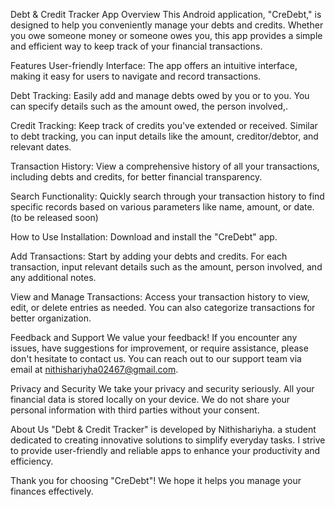 Debt & Credit Tracker App
Overview
This Android application, "CreDebt," is designed to help you conveniently manage your debts and credits. Whether you owe someone money or someone owes you, this app provides a simple and efficient way to keep track of your financial transactions.

Features
User-friendly Interface: The app offers an intuitive interface, making it easy for users to navigate and record transactions.

Debt Tracking: Easily add and manage debts owed by you or to you. You can specify details such as the amount owed, the person involved,.

Credit Tracking: Keep track of credits you've extended or received. Similar to debt tracking, you can input details like the amount, creditor/debtor, and relevant dates.

Transaction History: View a comprehensive history of all your transactions, including debts and credits, for better financial transparency.

Search Functionality: Quickly search through your transaction history to find specific records based on various parameters like name, amount, or date.(to be released soon)


How to Use
Installation: Download and install the "CreDebt" app.

Add Transactions: Start by adding your debts and credits. For each transaction, input relevant details such as the amount, person involved, and any additional notes.

View and Manage Transactions: Access your transaction history to view, edit, or delete entries as needed. You can also categorize transactions for better organization.

Feedback and Support
We value your feedback! If you encounter any issues, have suggestions for improvement, or require assistance, please don't hesitate to contact us. You can reach out to our support team via email at nithishariyha02467@gmail.com.

Privacy and Security
We take your privacy and security seriously. All your financial data is stored locally on your device. We do not share your personal information with third parties without your consent.

About Us
"Debt & Credit Tracker" is developed by Nithishariyha. a student dedicated to creating innovative solutions to simplify everyday tasks. I strive to provide user-friendly and reliable apps to enhance your productivity and efficiency.

Thank you for choosing "CreDebt"! We hope it helps you manage your finances effectively.





